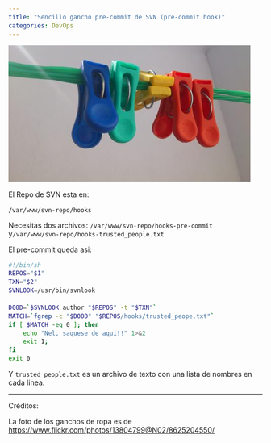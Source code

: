 ```yaml
---
title: "Sencillo gancho pre-commit de SVN (pre-commit hook)"
categories: DevOps
---
```


![Ganchos :) ](/media/8625204550_bf437a1f91_o.jpg)

El Repo de SVN esta en:

```console
/var/www/svn-repo/hooks
```
Necesitas dos archivos: `/var/www/svn-repo/hooks-pre-commit`
y`/var/www/svn-repo/hooks-trusted_people.txt`

El pre-commit queda asi:

```bash
#!/bin/sh
REPOS="$1"
TXN="$2"
SVNLOOK=/usr/bin/svnlook

D00D=`$SVNLOOK author "$REPOS" -t "$TXN"`
MATCH=`fgrep -c "$D00D" "$REPOS/hooks/trusted_peope.txt"`
if [ $MATCH -eq 0 ]; then
    echo "Nel, saquese de aqui!!" 1>&2
    exit 1;
fi
exit 0
```

Y `trusted_people.txt` es un archivo de texto con una lista de nombres en cada linea.

---
Créditos:

La foto de los ganchos de ropa es de <https://www.flickr.com/photos/13804799@N02/8625204550/>
